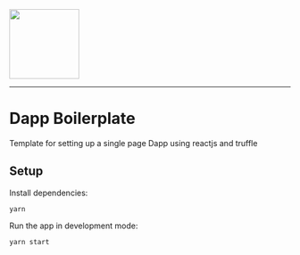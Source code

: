 <img src="https://paramation.com/wp-content/uploads/2017/05/logotype-desktop-uai-258x178.png"  width="125" />

---

# Dapp Boilerplate

Template for setting up a single page Dapp using reactjs and truffle

## Setup

Install dependencies:

```
yarn
```

Run the app in development mode:

```
yarn start
```
